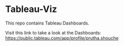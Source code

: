 # Tableau-Viz
This repo contains Tableau Dashboards.

Visit this link to take a look at the Dashboards:
https://public.tableau.com/app/profile/prutha.shouche
